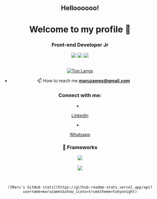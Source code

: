 <h2 align="center">Helloooooo!</h2>

<h1 align="center">Welcome to my profile 👋</h1>
    
<h3 align="center">Front-end Developer Jr</h3>
   
<div align="center">
    
<span>
    
   <img src="https://img.shields.io/badge/JavaScript-F7DF1E?style=for-the-badge&logo=javascript&logoColor=black"/>
    
   <img src="https://img.shields.io/badge/HTML5-E34F26?style=for-the-badge&logo=html5&logoColor=white"/>
    
   <img src="https://img.shields.io/badge/CSS3-1572B6?style=for-the-badge&logo=css3&logoColor=white"/>
    
</span>
    
</div>
    
</br>
    
<div align="center">
    
[![Top Langs](https://github-readme-stats.vercel.app/api/top-langs/?username=maruzames&layout=compact&theme=tokyonight)](https://github.com/maruzames/github-readme-stats)
    
</div> 
    
<div align="center">
    
   - 📫 How to reach me **maruzames@gmail.com**
    
</div>
    
<h3 align="center">Connect with me:</h3>
    
<p align="left">
    
<li align="center">
    
<a class="url" href="https://www.linkedin.com/in/marcosouzagomes/" img>Linkedin</a>
    
</li>
    
<li align="center">
    
<a class="url" href="https://api.whatsapp.com/send?phone=5521992516791/" img>Whatsapp</a>
    
</li>
    
<h3 align="center"> 🚀 Frameworks </h3>
    
<div align="center">
    <span>
        <img src="https://img.shields.io/badge/Node.js-339933?style=for-the-badge&logo=nodedotjs&logoColor=white"/>
    </span>
</div>
 
 </br>
 
 <div align="center">
    <span>
        <img src="https://img.shields.io/badge/Bootstrap-563D7C?style=for-the-badge&logo=bootstrap&logoColor=white"/>
    </span>
</div>
    
</br>
    
</br>
    
<div align="center">
    
    ![Maru's GitHub stats](https://github-readme-stats.vercel.app/api?username=maruzames&show_icons=true&theme=tokyonight)
    
</div>
